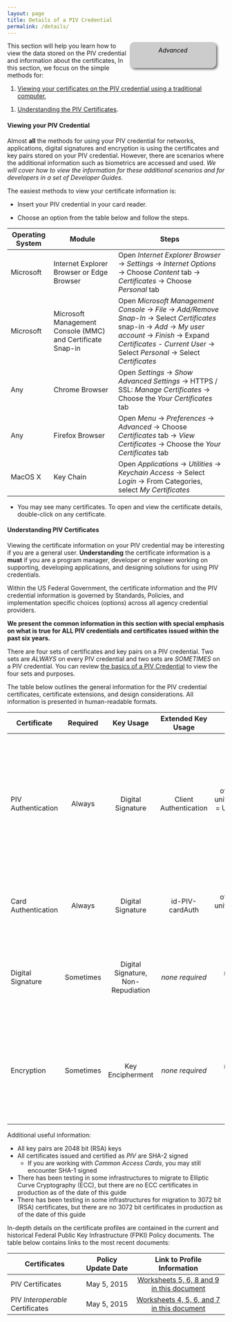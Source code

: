 ```yaml
---
layout: page
title: Details of a PIV Credential
permalink: /details/
---
```

<div style="float:right; padding:10px; margin-right:20px; border-radius:10px; width:180px; height:40px; box-shadow:3px 3px 5px 0px; text-align:center; background-color:#CCC; color:#666666">
<div style="color:#000000">
<em>Advanced</em>
</div>
</div>


This section will help you learn how to view the data stored on the PIV credential and information about the certificates, In this section, we focus on the simple methods for:  

1.  [Viewing your certificates on the PIV credential using a traditional computer](#viewing-your-piv-credential),  
<!-- TODO 1.  [Exporting PIV certificates to use in troubleshooting](#exporting-piv-certificates),    -->
1.  [Understanding the PIV Certificates](#understanding-piv-certificates-and-examples).    


#### Viewing your PIV Credential  
Almost **all** the methods for using your PIV credential for networks, applications, digital signatures and encryption is using the certificates and key pairs stored on your PIV credential. However, there are scenarios where the additional information such as biometrics are accessed and used. _We will cover how to view the information for these additional scenarios and for developers in a set of Developer Guides._  

The easiest methods to view your certificate information is:

* Insert your PIV credential in your card reader.

* Choose an option from the table below and follow the steps.

| Operating System     | Module   | Steps |
| -------------             |----|----|
| Microsoft   | Internet Explorer Browser or Edge Browser  | Open _Internet Explorer Browser_ -> _Settings_ -> _Internet Options_ -> Choose _Content_ tab -> _Certificates_ -> Choose _Personal_ tab   |
| Microsoft       | Microsoft Management Console (MMC) and Certificate Snap-in  |  Open _Microsoft Management Console_ -> _File_ -> _Add/Remove Snap-In_ -> Select _Certificates_ snap-in -> _Add_ -> _My user account_ -> _Finish_ -> Expand _Certificates - Current User_ -> Select _Personal_ -> Select _Certificates_   |
| Any   | Chrome Browser  | Open _Settings_ -> _Show Advanced Settings_ -> HTTPS / SSL: _Manage Certificates_ -> Choose the _Your Certificates_ tab  |
| Any   | Firefox Browser  | Open _Menu_ -> _Preferences_ -> _Advanced_ -> Choose _Certificates_ tab -> _View Certificates_ -> Choose the _Your Certificates_ tab|
| MacOS X   | Key Chain  | Open _Applications_ -> _Utilities_ -> _Keychain Access_ -> Select _Login_ -> From Categories, select _My Certificates_  |

* You may see many certificates.  To open and view the certificate details, double-click on any certificate.

<!-- TODO
#### Exporting PIV Certificates
We won't always be using graphical user interfaces to view the PIV credential certificates.  Throughout the guides, examples are provided of code, tools and common _command line_ options for viewing and troubleshooting configurations.  The examples may use files representing the _public_ certificate(s).    

Don't worry - the public certificates are _public_.  The private keys are still stored safely on your PIV credential and can't be exported.   -->


#### Understanding PIV Certificates
Viewing the certificate information on your PIV credential may be interesting if you are a general user.  **Understanding** the certificate information is a **must** if you are a program manager, developer or engineer working on supporting, developing applications, and designing solutions for using PIV credentials.

Within the US Federal Government, the certificate information and the PIV credential information is governed by Standards, Policies, and implementation specific choices (options) across all agency credential providers.     

**We present the common information in this section with special emphasis on what is true for ALL PIV credentials and certificates issued within the past six years.**  

There are four sets of certificates and key pairs on a PIV credential.  Two sets are *ALWAYS* on every PIV credential and two sets are *SOMETIMES* on a PIV credential.  You can review [the basics of a PIV Credential](../elements/) to view the four sets and purposes.  

The table below outlines the general information for the PIV credential certificates, certificate extensions, and design considerations.  All information is presented in human-readable formats.    

| Certificate              | Required  | Key Usage  |  Extended Key Usage  | Subject Alternative Name | Considerations |
| -------------            |:----:      |:----:               |:----:               |:----:|  ----|
| PIV Authentication       |Always      | Digital Signature            | Client Authentication           | otherName = FASC-N; uniformResourceIdentifier = UUID; Principal Name = _prefix_@_suffix_  | Principal Name values are **not** required by Policy to be present in all Subject Alternative Name extensions.  The UUID value is only required to be present for certificates issued on October 15, 2015 or later.  |
| Card Authentication      |Always      | Digital Signature            | id-PIV-cardAuth            |  otherName = FASC-N; uniformResourceIdentifier = UUID|   The UUID value is only required to be present for certificates issued on October 15, 2015 or later. |
| Digital Signature        |Sometimes      | Digital Signature, Non-Repudiation            | _none required_            |  rfc822name = email address | Email address is **not** required by Policy. Email address may be multi-valued attributes and include email aliases. |
| Encryption               |Sometimes      | Key Encipherment            | _none required_            |  rfc822name = email address |  Email address is **not** required by Policy. Multiple encryption certificates may be available representing the historical encryption key pairs available. |

Additional useful information:

*  All key pairs are 2048 bit (RSA) keys  
*  All certificates issued and certified as _PIV_ are SHA-2 signed  
   *  If you are working with _Common Access Cards_, you may still encounter SHA-1 signed  
*  There has been testing in some infrastructures to migrate to Elliptic Curve Cryptography (ECC), but there are no ECC certificates in production as of the date of this guide  
*  There has been testing in some infrastructures for migration to 3072 bit (RSA) certificates, but there are no 3072 bit certificates in production as of the date of this guide  

In-depth details on the certificate profiles are contained in the current and historical Federal Public Key Infrastructure (FPKI) Policy documents.  The table below contains links to the most recent documents:

| Certificates    | Policy Update Date  | Link to Profile Information|
| -------------            |:----:               |:----:|
| PIV Certificates           | May 5, 2015             | [Worksheets 5, 6, 8 and 9 in this document](https://www.idmanagement.gov/IDM/servlet/fileField?entityId=ka0t0000000TNP2AAO&field=File__Body__s)|
| PIV _Interoperable_ Certificates           | May 5, 2015             | [Worksheets 4, 5, 6, and 7 in this document](https://www.idmanagement.gov/IDM/servlet/fileField?entityId=ka0t0000000TN9YAAW&field=File__Body__s)|
